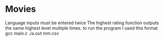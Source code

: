 # Movies
Language inputs must be entered twice
The highest rating function outputs the same highest level multiple times.
to run the program I used this format gcc main.c ./a.out mm.csv
